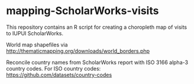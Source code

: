 # mapping-ScholarWorks-visits
This repository contains an R script for creating a choropleth map of visits to IUPUI ScholarWorks.

World map shapefiles via http://thematicmapping.org/downloads/world_borders.php

Reconcile country names from ScholarWorks report with ISO 3166 alpha-3 country codes.
For ISO country codes: https://github.com/datasets/country-codes

